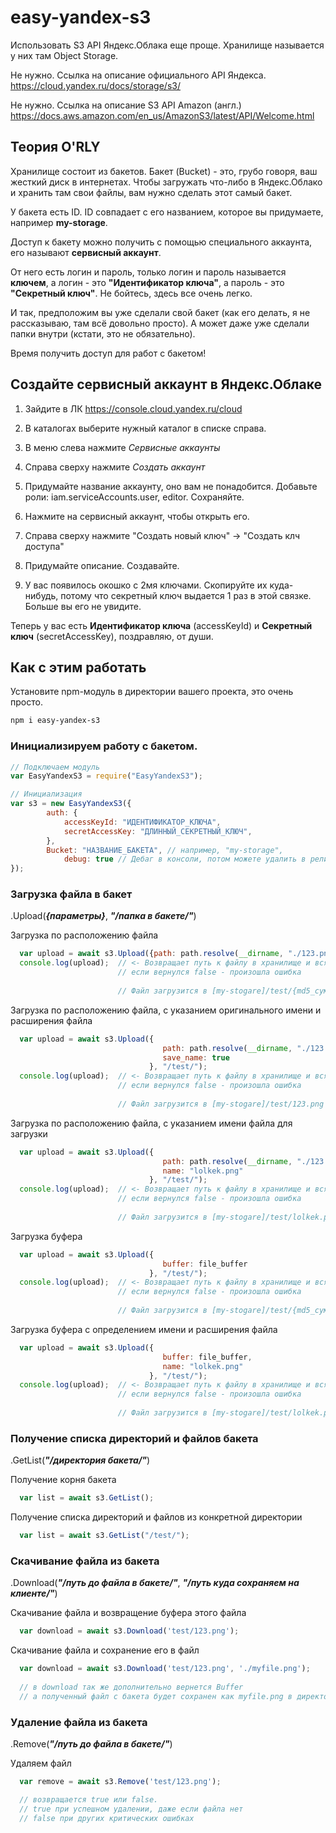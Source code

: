 # easy-yandex-s3

Использовать S3 API Яндекс.Облака еще проще.
Хранилище называется у них там Object Storage.

Не нужно. Ссылка на описание официального API Яндекса.
https://cloud.yandex.ru/docs/storage/s3/

Не нужно. Ссылка на описание S3 API Amazon (англ.)
https://docs.aws.amazon.com/en_us/AmazonS3/latest/API/Welcome.html

## Теория O'RLY

Хранилище состоит из бакетов.
Бакет (Bucket) - это, грубо говоря, ваш жесткий диск в интернетах.
Чтобы загружать что-либо в Яндекс.Облако и хранить там свои файлы, вам нужно сделать этот самый бакет.

У бакета есть ID. ID совпадает с его названием, которое вы придумаете, например **my-storage**.

Доступ к бакету можно получить с помощью специального аккаунта, его называют **сервисный аккаунт**.

От него есть логин и пароль, только логин и пароль называется **ключем**, а логин - это **"Идентификатор ключа"**, а пароль - это **"Секретный ключ"**. Не бойтесь, здесь все очень легко.

И так, предположим вы уже сделали свой бакет (как его делать, я не рассказываю, там всё довольно просто). А может даже уже сделали папки внутри (кстати, это не обязательно).

Время получить доступ для работ с бакетом!

## Создайте сервисный аккаунт в Яндекс.Облаке

1. Зайдите в ЛК
https://console.cloud.yandex.ru/cloud

2. В каталогах выберите нужный каталог в списке справа.

3. В меню слева нажмите *Сервисные аккаунты*

4. Справа сверху нажмите *Создать аккаунт*

5. Придумайте название аккаунту, оно вам не понадобится. Добавьте роли: iam.serviceAccounts.user, editor. Сохраняйте.

6. Нажмите на сервисный аккаунт, чтобы открыть его.

7. Справа сверху нажмите "Создать новый ключ" -> "Создать клч доступа"

8. Придумайте описание. Создавайте.

9. У вас появилось окошко с 2мя ключами. Скопируйте их куда-нибудь, потому что секретный ключ выдается 1 раз в этой связке. Больше вы его не увидите.

Теперь у вас есть **Идентификатор ключа** (accessKeyId) и **Секретный ключ** (secretAccessKey), поздравляю, от души.

## Как с этим работать

Установите npm-модуль в директории вашего проекта, это очень просто.
```bash
npm i easy-yandex-s3
```

### Инициализируем работу с бакетом.
```javascript
// Подключаем модуль
var EasyYandexS3 = require("EasyYandexS3");

// Инициализация
var s3 = new EasyYandexS3({
		auth: {
			accessKeyId: "ИДЕНТИФИКАТОР_КЛЮЧА",
			secretAccessKey: "ДЛИННЫЙ_СЕКРЕТНЫЙ_КЛЮЧ",
		},
		Bucket: "НАЗВАНИЕ_БАКЕТА", // например, "my-storage",
    		debug: true // Дебаг в консоли, потом можете удалить в релизе
});
```

### Загрузка файла в бакет

.Upload(***{параметры}***, ***"/папка в бакете/"***)

Загрузка по расположению файла
```javascript
  var upload = await s3.Upload({path: path.resolve(__dirname, "./123.png")}, "/test/");
  console.log(upload);  // <- Возвращает путь к файлу в хранилище и всякую дополнительную информацию.
                        // если вернулся false - произошла ошибка
                        
                        // Файл загрузится в [my-stogare]/test/{md5_сумма}.{расширение}
```

Загрузка по расположению файла, с указанием оригинального имени и расширения файла
```javascript
  var upload = await s3.Upload({
                                  path: path.resolve(__dirname, "./123.png"),
                                  save_name: true
                               }, "/test/");
  console.log(upload);  // <- Возвращает путь к файлу в хранилище и всякую дополнительную информацию.
                        // если вернулся false - произошла ошибка
                        
                        // Файл загрузится в [my-stogare]/test/123.png
```

Загрузка по расположению файла, с указанием имени файла для загрузки
```javascript
  var upload = await s3.Upload({
                                  path: path.resolve(__dirname, "./123.png"),
                                  name: "lolkek.png"
                               }, "/test/");
  console.log(upload);  // <- Возвращает путь к файлу в хранилище и всякую дополнительную информацию.
                        // если вернулся false - произошла ошибка
                        
                        // Файл загрузится в [my-stogare]/test/lolkek.png
```


Загрузка буфера
```javascript
  var upload = await s3.Upload({
                                  buffer: file_buffer
                               }, "/test/");
  console.log(upload);  // <- Возвращает путь к файлу в хранилище и всякую дополнительную информацию.
                        // если вернулся false - произошла ошибка
                        
                        // Файл загрузится в [my-stogare]/test/{md5_сумма}.{расширение}
```

Загрузка буфера с определением имени и расширения файла
```javascript
  var upload = await s3.Upload({
                                  buffer: file_buffer,
                                  name: "lolkek.png"
                               }, "/test/");
  console.log(upload);  // <- Возвращает путь к файлу в хранилище и всякую дополнительную информацию.
                        // если вернулся false - произошла ошибка
                        
                        // Файл загрузится в [my-stogare]/test/lolkek.png
```

### Получение списка директорий и файлов бакета

.GetList(***"/директория бакета/"***)

Получение корня бакета
```javascript
  var list = await s3.GetList();
```

Получение списка директорий и файлов из конкретной директории
```javascript
  var list = await s3.GetList("/test/");
```

### Скачивание файла из бакета

.Download(***"/путь до файла в бакете/"***, ***"/путь куда сохраняем на клиенте/"***)

Скачивание файла и возвращение буфера этого файла
```javascript
  var download = await s3.Download('test/123.png');
```


Скачивание файла и сохранение его в файл 
```javascript
  var download = await s3.Download('test/123.png', './myfile.png');
  
  // в download так же дополнительно вернется Buffer
  // а полученный файл с бакета будет сохранен как myfile.png в директории выполнения скрипта
```


### Удаление файла из бакета

.Remove(***"/путь до файла в бакете/"***)

Удаляем файл
```javascript
  var remove = await s3.Remove('test/123.png');

  // возвращается true или false.
  // true при успешном удалении, даже если файла нет
  // false при других критических ошибках
```
